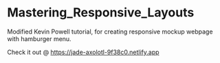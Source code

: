 # Mastering_Responsive_Layouts

Modified Kevin Powell tutorial, for creating responsive mockup webpage with hamburger menu.

Check it out @ https://jade-axolotl-9f38c0.netlify.app
